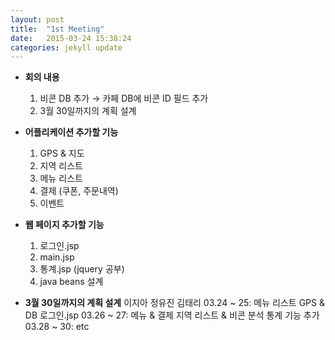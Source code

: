 ```yaml
---
layout: post
title:  "1st Meeting"
date:   2015-03-24 15:38:24
categories: jekyll update
---
```


* **회의 내용**
  1. 비콘 DB 추가 → 카페 DB에 비콘 ID 필드 추가
  2. 3월 30일까지의 계획 설계


* **어플리케이션 추가할 기능**
  1. GPS & 지도
  2. 지역 리스트
  3. 메뉴 리스트
  4. 결제 (쿠폰, 주문내역)
  5. 이벤트


* **웹 페이지 추가할 기능**
  1. 로그인.jsp
  2. main.jsp
  3. 통계.jsp (jquery 공부)
  4. java beans 설계


 * **3월 30일까지의 계획 설계**
                이지아        정유진                 김태리
  03.24 ~ 25: 메뉴 리스트      GPS & DB             로그인.jsp
  03.26 ~ 27: 메뉴 & 결제     지역 리스트 & 비콘 분석    통계 기능 추가
  03.28 ~ 30: etc